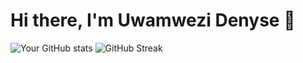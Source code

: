 # Hi there, I'm Uwamwezi Denyse 👋

![Your GitHub stats](https://github-readme-stats.vercel.app/api?username=Ofallbrains&show_icons=true&theme=radical)
![GitHub Streak](https://github-readme-streak-stats.herokuapp.com/?user=Ofallbrains&theme=dark)

